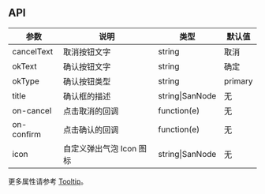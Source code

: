## API

| 参数       | 说明                     | 类型        | 默认值  |
| ---        | ---                      | ---         | ---     |
| cancelText | 取消按钮文字             | string      | 取消    |
| okText     | 确认按钮文字             | string      | 确定    |
| okType     | 确认按钮类型             | string      | primary |
| title      | 确认框的描述             | string\|SanNode | 无 |
| on-cancel  | 点击取消的回调           | function(e) | 无      |
| on-confirm | 点击确认的回调           | function(e) | 无      |
| icon       | 自定义弹出气泡 Icon 图标 | string\|SanNode         | 无 |

更多属性请参考 [Tooltip]()。
